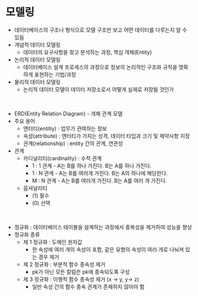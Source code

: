 # 모델링

- 데이터베이스의 구조나 형식으로 모델 구조만 보고 어떤 데이터를 다루는지 알 수 있음
- 개념적 데이터 모델링
  - 데이터의 요구사항을 찾고 분석하는 과정, 핵심 개체(Entity)
- 논리적 데이터 모델링
  - 데이터베이스 설계 프로세스의 과정으로 정보의 논리적인 구조와 규칙을 명확하게 표현하는 기법/과정
- 물리적 데이터 모델링
  - 논리적 데이터 모델이 데이터 저장소로서 어떻게 실제로 저장될 것인가

<br>

- ERD(Entity Relation Diagram) - 개체 관계 모델
- 주요 용어
  - 엔터티(entitiy) : 업무가 관여하는 정보
  - 속성(attribute) : 엔터티가 가지는 성격, 데이터 타입과 크기 및 제약사항 지정
  - 관계(relationship) : entity 간의 관계, 연관성
- 관계 
  - 카디널리티(cardinality) : 수적 관계 
    - 1 : 1 관계 - A는 B를 하나 가진다. B는 A를 하나 가진다.
    - 1 : N 관계 - A는 B를 여러개 가진다. B는 A의 하나에 해당한다.
    - M : N 관계 - A는 B를 여러개 가진다. B는 A를 여러 개 가진다.
  - 옵셔널리티
    - (1) 필수
    - (0) 선택 

<br>

- 정규화 : 데이터베이스 테이블을 설계하는 과정에서 중복성을 제거하여 성능을 향상
- 정규화 종류
  - 제 1 정규화 : 도메인 원자값 
    - 한 속성에 여러 개의 속성이 포함, 같은 유형의 속성이 여러 개로 나눠져 있는 경우 제거
  - 제 2 정규화 : 부분적 함수 종속성 제거 
    - pk가 아닌 모든 칼럼은 pk에 종속되도록 구성
  - 제 3 정규화 : 이행적 함수 종속성 제거 (x -> y, y-> z)
    - 일반 속성 간의 함수 종속 관계가 존재하지 않아야 함 

